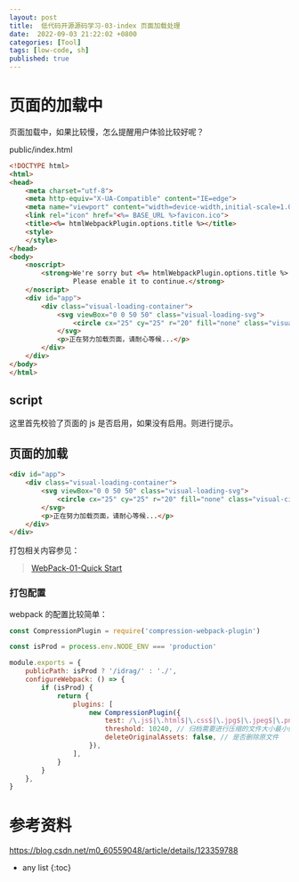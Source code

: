```yaml
---
layout: post
title:  低代码开源源码学习-03-index 页面加载处理
date:  2022-09-03 21:22:02 +0800
categories: [Tool]
tags: [low-code, sh]
published: true
---
```


# 页面的加载中

页面加载中，如果比较慢，怎么提醒用户体验比较好呢？

public/index.html

```html
<!DOCTYPE html>
<html>
<head>
    <meta charset="utf-8">
    <meta http-equiv="X-UA-Compatible" content="IE=edge">
    <meta name="viewport" content="width=device-width,initial-scale=1.0">
    <link rel="icon" href="<%= BASE_URL %>favicon.ico">
    <title><%= htmlWebpackPlugin.options.title %></title>
    <style>
    </style>
</head>
<body>
    <noscript>
        <strong>We're sorry but <%= htmlWebpackPlugin.options.title %> doesn't work properly without JavaScript enabled.
                Please enable it to continue.</strong>
    </noscript>
    <div id="app">
        <div class="visual-loading-container">
            <svg viewBox="0 0 50 50" class="visual-loading-svg">
                <circle cx="25" cy="25" r="20" fill="none" class="visual-circle-path"></circle>
            </svg>
            <p>正在努力加载页面，请耐心等候...</p>
        </div>
    </div>
</body>
</html>
```

## script

这里首先校验了页面的 js 是否启用，如果没有启用。则进行提示。

## 页面的加载

```html
<div id="app">
    <div class="visual-loading-container">
        <svg viewBox="0 0 50 50" class="visual-loading-svg">
            <circle cx="25" cy="25" r="20" fill="none" class="visual-circle-path"></circle>
        </svg>
        <p>正在努力加载页面，请耐心等候...</p>
    </div>
</div>
```

打包相关内容参见：

> [WebPack-01-Quick Start](https://houbb.github.io/2018/04/23/webpack-01-quick-start)

### 打包配置

webpack 的配置比较简单：

```js
const CompressionPlugin = require('compression-webpack-plugin')

const isProd = process.env.NODE_ENV === 'production'

module.exports = {
    publicPath: isProd ? '/idrag/' : './',
    configureWebpack: () => {
        if (isProd) {
            return {
                plugins: [
                    new CompressionPlugin({
                        test: /\.js$|\.html$|\.css$|\.jpg$|\.jpeg$|\.png/, // 需要压缩的文件类型
                        threshold: 10240, // 归档需要进行压缩的文件大小最小值，这个对 10K 以上的进行压缩
                        deleteOriginalAssets: false, // 是否删除原文件
                    }),
                ],
            }
        }
    },
}
```

# 参考资料

https://blog.csdn.net/m0_60559048/article/details/123359788

* any list
{:toc}
